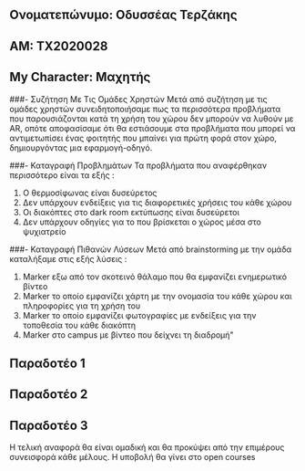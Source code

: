 ## Ονοματεπώνυμο: Οδυσσέας Τερζάκης
## ΑΜ: ΤΧ2020028
## My Character: Μαχητής
###-	Συζήτηση Με Τις Ομάδες Χρηστών
Μετά από συζήτηση με τις ομάδες χρηστών συνειδητοποιήσαμε πως τα περισσότερα προβλήματα που παρουσιάζονται κατά τη χρήση του χώρου δεν μπορούν να λυθούν με AR, οπότε αποφασίσαμε ότι θα εστιάσουμε στα προβλήματα που μπορεί να αντιμετωπίσει ένας φοιτητής που μπαίνει για πρώτη φορά στον χώρο, δημιουργόντας μια εφαρμογή-οδηγό.

###-	Καταγραφή Προβλημάτων
Τα προβλήματα που αναφέρθηκαν περισσότερο είναι τα εξής :
1) Ο θερμοσίφωνας είναι δυσεύρετος 
2) Δεν υπάρχουν ενδείξεις για τις διαφορετικές χρήσεις του κάθε χώρου 
3) Οι διακόπτες στο dark room εκτύπωσης είναι δυσεύρετοι
4) Δεν υπάρχουν οδηγίες για το που βρίσκεται ο χώρος μέσα στο ψυχιατρείο

###-	Καταγραφή Πιθανών Λύσεων
Μετά από brainstorming με την ομάδα καταλήξαμε στις εξής λύσεις :

 1) Marker εξω από τον σκοτεινό θάλαμο που θα εμφανίζει ενημερωτικό βίντεο 
2) Marker το οποίο εμφανίζει χάρτη με την ονομασία του κάθε χώρου και πληροφορίες για τη χρήση του 
3) Marker το οποίο εμφανίζει φωτογραφίες με ενδείξεις για την τοποθεσία του κάθε διακόπτη
4) Marker στο campus με βίντεο που δείχνει τη διαδρομή" 

## Παραδοτέο 1


## Παραδοτέο 2


## Παραδοτέο 3


Η τελική αναφορά θα είναι ομαδική και θα προκύψει από την επιμέρους συνεισφορά κάθε μέλους. Η υποβολή θα γίνει στο open courses
